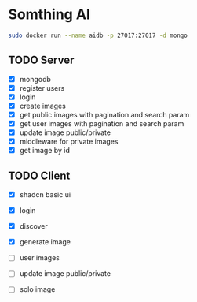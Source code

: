 # Somthing AI

```bash
sudo docker run --name aidb -p 27017:27017 -d mongo
```

## TODO Server 
- [x] mongodb
- [x] register users
- [x] login
- [x] create images
- [x] get public images with pagination and search param
- [x] get user images with pagination and search param
- [x] update image public/private
- [x] middleware for private images
- [x] get image by id

## TODO Client
- [x] shadcn basic ui
- [x] login 
- [x] discover 
- [x] generate image
- [ ] user images
- [ ] update image public/private
- [ ] solo image

